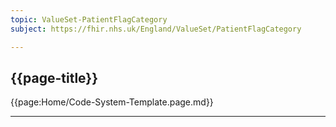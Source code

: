 ```yaml
---
topic: ValueSet-PatientFlagCategory
subject: https://fhir.nhs.uk/England/ValueSet/PatientFlagCategory

---
```

## {{page-title}}

{{page:Home/Code-System-Template.page.md}}

---

